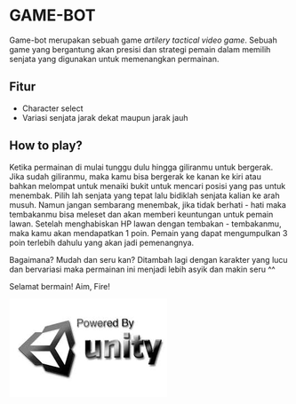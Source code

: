 # GAME-BOT

Game-bot merupakan sebuah game *artilery tactical video game*. Sebuah game yang bergantung akan presisi dan strategi pemain dalam memilih senjata yang digunakan untuk memenangkan permainan. 

## Fitur
* Character select
* Variasi senjata jarak dekat maupun jarak jauh

## How to play?

Ketika permainan di mulai tunggu dulu hingga giliranmu untuk bergerak. Jika sudah giliranmu, maka kamu bisa bergerak ke kanan ke kiri atau bahkan melompat untuk menaiki bukit untuk mencari posisi yang pas untuk menembak. Pilih lah senjata yang tepat lalu bidiklah senjata kalian ke arah musuh. Namun jangan sembarang menembak, jika tidak berhati - hati maka tembakanmu bisa meleset dan akan memberi keuntungan untuk pemain lawan. Setelah menghabiskan HP lawan dengan tembakan - tembakanmu, maka kamu akan mendapatkan 1 poin. Pemain yang dapat mengumpulkan 3 poin terlebih dahulu yang akan jadi pemenangnya.

Bagaimana? Mudah dan seru kan? Ditambah lagi dengan karakter yang lucu dan bervariasi maka permainan ini menjadi lebih asyik dan makin seru ^^

Selamat bermain! Aim, Fire!

![alt text](https://github.com/mghazian/game-bot/blob/development/Assets/Resources/Powered_by_Unity_logo.png) 


